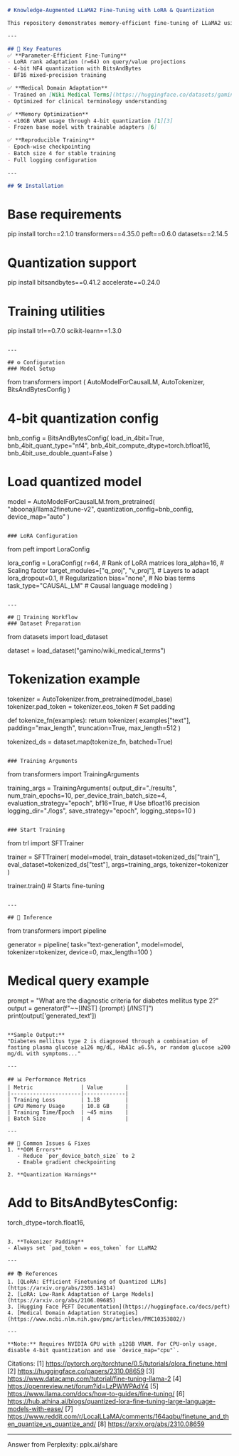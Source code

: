 ```markdown
# Knowledge-Augmented LLaMA2 Fine-Tuning with LoRA & Quantization

This repository demonstrates memory-efficient fine-tuning of LLaMA2 using **LoRA (Low-Rank Adaptation)** and **4-bit quantization** for medical domain adaptation. Based on [QLoRA techniques](https://arxiv.org/abs/2310.08659) and optimized with [Hugging Face PEFT](https://huggingface.co/docs/peft/en/index).

---

## 📌 Key Features
✅ **Parameter-Efficient Fine-Tuning**  
- LoRA rank adaptation (r=64) on query/value projections  
- 4-bit NF4 quantization with BitsAndBytes  
- BF16 mixed-precision training  

✅ **Medical Domain Adaptation**  
- Trained on [Wiki Medical Terms](https://huggingface.co/datasets/gamino/wiki_medical_terms)  
- Optimized for clinical terminology understanding  

✅ **Memory Optimization**  
- <10GB VRAM usage through 4-bit quantization [1][3]  
- Frozen base model with trainable adapters [6]  

✅ **Reproducible Training**  
- Epoch-wise checkpointing  
- Batch size 4 for stable training  
- Full logging configuration  

---

## 🛠️ Installation
```
# Base requirements
pip install torch==2.1.0 transformers==4.35.0 peft==0.6.0 datasets==2.14.5

# Quantization support
pip install bitsandbytes==0.41.2 accelerate==0.24.0

# Training utilities
pip install trl==0.7.0 scikit-learn==1.3.0
```

---

## ⚙️ Configuration
### Model Setup
```
from transformers import (
    AutoModelForCausalLM, 
    AutoTokenizer,
    BitsAndBytesConfig
)

# 4-bit quantization config
bnb_config = BitsAndBytesConfig(
    load_in_4bit=True,
    bnb_4bit_quant_type="nf4",
    bnb_4bit_compute_dtype=torch.bfloat16,
    bnb_4bit_use_double_quant=False
)

# Load quantized model
model = AutoModelForCausalLM.from_pretrained(
    "aboonaji/llama2finetune-v2",
    quantization_config=bnb_config,
    device_map="auto"
)
```

### LoRA Configuration
```
from peft import LoraConfig

lora_config = LoraConfig(
    r=64,                  # Rank of LoRA matrices
    lora_alpha=16,         # Scaling factor
    target_modules=["q_proj", "v_proj"],  # Layers to adapt
    lora_dropout=0.1,      # Regularization
    bias="none",           # No bias terms
    task_type="CAUSAL_LM"  # Causal language modeling
)
```

---

## 🚀 Training Workflow
### Dataset Preparation
```
from datasets import load_dataset

dataset = load_dataset("gamino/wiki_medical_terms")

# Tokenization example
tokenizer = AutoTokenizer.from_pretrained(model_base)
tokenizer.pad_token = tokenizer.eos_token  # Set padding

def tokenize_fn(examples):
    return tokenizer(
        examples["text"],
        padding="max_length",
        truncation=True,
        max_length=512
    )

tokenized_ds = dataset.map(tokenize_fn, batched=True)
```

### Training Arguments
```
from transformers import TrainingArguments

training_args = TrainingArguments(
    output_dir="./results",
    num_train_epochs=10,
    per_device_train_batch_size=4,
    evaluation_strategy="epoch",
    bf16=True,              # Use bfloat16 precision
    logging_dir="./logs",
    save_strategy="epoch",
    logging_steps=10
)
```

### Start Training
```
from trl import SFTTrainer

trainer = SFTTrainer(
    model=model,
    train_dataset=tokenized_ds["train"],
    eval_dataset=tokenized_ds["test"],
    args=training_args,
    tokenizer=tokenizer
)

trainer.train()  # Starts fine-tuning
```

---

## 🧪 Inference
```
from transformers import pipeline

generator = pipeline(
    task="text-generation",
    model=model,
    tokenizer=tokenizer,
    device=0,
    max_length=100
)

# Medical query example
prompt = "What are the diagnostic criteria for diabetes mellitus type 2?"
output = generator(f"~~[INST] {prompt} [/INST]")
print(output['generated_text'])
```

**Sample Output:**  
"Diabetes mellitus type 2 is diagnosed through a combination of fasting plasma glucose ≥126 mg/dL, HbA1c ≥6.5%, or random glucose ≥200 mg/dL with symptoms..."

---

## 📊 Performance Metrics
| Metric               | Value       |
|----------------------|-------------|
| Training Loss        | 1.18        | 
| GPU Memory Usage     | 10.8 GB     |
| Training Time/Epoch  | ~45 mins    |
| Batch Size           | 4           |

---

## 🚨 Common Issues & Fixes
1. **OOM Errors**  
   - Reduce `per_device_batch_size` to 2  
   - Enable gradient checkpointing  

2. **Quantization Warnings**  
   ```
   # Add to BitsAndBytesConfig:
   torch_dtype=torch.float16,
   ```

3. **Tokenizer Padding**  
   - Always set `pad_token = eos_token` for LLaMA2

---

## 📚 References
1. [QLoRA: Efficient Finetuning of Quantized LLMs](https://arxiv.org/abs/2305.14314)  
2. [LoRA: Low-Rank Adaptation of Large Models](https://arxiv.org/abs/2106.09685)  
3. [Hugging Face PEFT Documentation](https://huggingface.co/docs/peft)  
4. [Medical Domain Adaptation Strategies](https://www.ncbi.nlm.nih.gov/pmc/articles/PMC10353802/)  

---

**Note:** Requires NVIDIA GPU with ≥12GB VRAM. For CPU-only usage, disable 4-bit quantization and use `device_map="cpu"`.
```

Citations:
[1] https://pytorch.org/torchtune/0.5/tutorials/qlora_finetune.html
[2] https://huggingface.co/papers/2310.08659
[3] https://www.datacamp.com/tutorial/fine-tuning-llama-2
[4] https://openreview.net/forum?id=LzPWWPAdY4
[5] https://www.llama.com/docs/how-to-guides/fine-tuning/
[6] https://hub.athina.ai/blogs/quantized-lora-fine-tuning-large-language-models-with-ease/
[7] https://www.reddit.com/r/LocalLLaMA/comments/164aqbu/finetune_and_then_quantize_vs_quantize_and/
[8] https://arxiv.org/abs/2310.08659

---
Answer from Perplexity: pplx.ai/share
